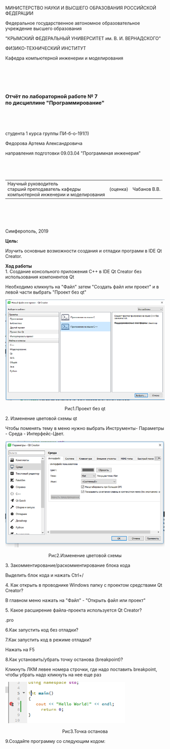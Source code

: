 
МИНИСТЕРСТВО НАУКИ  И ВЫСШЕГО ОБРАЗОВАНИЯ РОССИЙСКОЙ ФЕДЕРАЦИИ  


Федеральное государственное автономное образовательное учреждение высшего образования  


"КРЫМСКИЙ ФЕДЕРАЛЬНЫЙ УНИВЕРСИТЕТ им. В. И. ВЕРНАДСКОГО"  


ФИЗИКО-ТЕХНИЧЕСКИЙ ИНСТИТУТ  


Кафедра компьютерной инженерии и моделирования


<br/><br/>


​


### Отчёт по лабораторной работе № 7<br/> по дисциплине "Программирование"


<br/>


​


студента 1 курса группы ПИ-б-о-191(1) 


Федорова Артема Александровича


направления подготовки 09.03.04 "Программная инженерия"  


<br/>


​


<table>


<tr><td>Научный руководитель<br/> старший преподаватель кафедры<br/> компьютерной инженерии и моделирования</td>


<td>(оценка)</td>


<td>Чабанов В.В.</td>


</tr>


</table>


<br/><br/>


​


Симферополь, 2019

<p3><b>Цель:</b></p3>
<p>Изучить основные возможности создания и отладки программ в IDE Qt Creator.</p>
<p3><b>Ход работы</b></p3><br/>
1. Создание консольного приложения С++ в IDE Qt Creator без использования компонентов Qt
<p>Необходимо кликнуть на "Файл" затем "Создать файл или проект" и в левой части выбрать "Проект без qt"</p>
<img src="Screenshots/scr1.PNG">
<p align="center">Рис1.Проект без qt</p>
2. Изменение цветовой схемы qt
<p>Чтобы поменять тему в меню нужно выбрать Инструменты- Параметры - Среда - Интерфейс-Цвет.</p>
<img src="Screenshots/scr2.PNG">
<p align="center">Рис2.Изменение цветовой схемы</p>
3. Закомментирование/раскомментирование блока кода
<p>Выделить блок кода и нажать Ctrl+/</p>
4. Как открыть в проводнике Windows папку с проектом средствами Qt Creator?
<p>В главном меню нажать на "Файл" - "Открыть файл или проект"</p>
5. Какое расширение файла-проекта используется Qt Creator?
<p>.pro</p>
6.Как запустить код без отладки?
<p></p>
7.Как запустить код в режиме отладки?
<p>Нажать на F5</p>
8.Как установить/убрать точку останова (breakpoint)?
<p>Кликнуть ЛКМ левее номера строчки, где надо поставить breakpoint, чтобы убрать надо кликнуть на нее еще раз</p>
<img src="Screenshots/scr3.PNG">
<p align="center">Рис3.Точка останова</p>
9.Создайте программу со следующим кодом:
<p></p>
